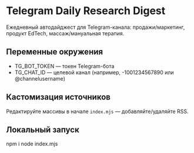# Telegram Daily Research Digest

Ежедневный автодайджест для Telegram-канала: продажи/маркетинг, продукт EdTech, массаж/мануальная терапия.

## Переменные окружения
- TG_BOT_TOKEN — токен Telegram-бота
- TG_CHAT_ID — целевой канал (например, -1001234567890 или @channelusername)

## Кастомизация источников
Редактируйте массивы в начале `index.mjs` — добавляйте/удаляйте RSS.

## Локальный запуск
npm i
node index.mjs
